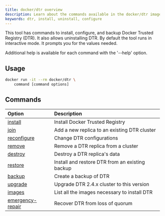```yaml
---
title: docker/dtr overview
description: Learn about the commands available in the docker/dtr image.
keywords: dtr, install, uninstall, configure
---
```


This tool has commands to install, configure, and backup Docker
Trusted Registry (DTR). It also allows uninstalling DTR.
By default the tool runs in interactive mode. It prompts you for
the values needed.

Additional help is available for each command with the '--help' option.


## Usage

```bash
docker run -it --rm docker/dtr \
    command [command options]
```


## Commands

| Option                               | Description                                     |
|:-------------------------------------|:------------------------------------------------|
| [install](install/)                   | Install Docker Trusted Registry                 |
| [join](join/)                         | Add a new replica to an existing DTR cluster    |
| [reconfigure](reconfigure/)           | Change DTR configurations                       |
| [remove](remove/)                     | Remove a DTR replica from a cluster             |
| [destroy](destroy/)                   | Destroy a DTR replica's data                    |
| [restore](restore/)                   | Install and restore DTR from an existing backup |
| [backup](backup/)                     | Create a backup of DTR                          |
| [upgrade](upgrade/)                   | Upgrade DTR 2.4.x cluster to this version       |
| [images](images/)                     | List all the images necessary to install DTR    |
| [emergency-repair](emergency-repair/) | Recover DTR from loss of quorum                 |
